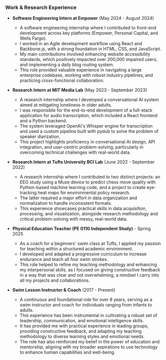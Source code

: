 ### Work & Research Experience

* **Software Engineering Intern at Empower** (May 2024 - August 2024)
    * A software engineering internship where I contributed to front-end development across key platforms (Empower, Personal Capital, and Wells Fargo).
    * I worked in an Agile development workflow using React and Backbone.js, with a strong foundation in HTML, CSS, and JavaScript.
    * My main contributions involved enhancing website accessibility standards, which positively impacted over 200,000 impaired users, and implementing a daily blog routing system.
    * This role provided valuable experience in navigating a large enterprise codebase, working with robust industry pipelines, and practicing cross-functional collaboration.

* **Research Intern at MIT Media Lab** (May 2023 - September 2023)
    * A research internship where I developed a conversational AI system aimed at mitigating loneliness in older adults.
    * I was responsible for the end-to-end development of a full-stack application for audio transcription, which included a React frontend and a Python backend.
    * The system leveraged OpenAI's Whisper engine for transcription and used a custom pipeline built with pydub to solve the problem of speaker diarization.
    * This project highlights proficiency in conversational AI design, API integration, and user-centric problem-solving, particularly in overcoming technical challenges with real-world data.

* **Research Intern at Tufts University BCI Lab** (June 2022 - September 2022)
    * A research internship where I contributed to two distinct projects: an EEG study using a Muse device to predict chess move quality with Python-based machine learning code, and a project to create eye-tracking heat maps for environmental policy research.
    * The latter required a major effort in data organization and normalization to handle inconsistent formats.
    * This experience showcases practical skills in data acquisition, processing, and visualization, alongside research methodology and critical problem-solving with messy, real-world data.

* **Physical Education Teacher (PE 0110 Independent Study)** - Spring 2025
    * As a coach for a beginners' swim class at Tufts, I applied my passion for teaching within a structured academic environment.
    * I developed and adapted a progressive curriculum to increase endurance and teach all four swim strokes.
    * This role helped to refine my teaching methodology and enhancing my interpersonal skills, as I focused on giving constructive feedback in a way that was clear and not overwhelming, a mindset I carry into all my projects and collaborations.

* **Swim Lesson Instructor & Coach** (2017 - Present)
    * A continuous and foundational role for over 8 years, serving as a swim instructor and coach for individuals ranging from infants to adults.
    * This experience has been instrumental in cultivating a robust set of leadership, communication, and emotional intelligence skills.
    * It has provided me with practical experience in leading groups, providing constructive feedback, and adapting my teaching methodology to diverse learning styles and emotional needs.
    * The role has also reinforced my belief in the power of education and mentorship, aligning with my broader aspirations to use technology to enhance human capabilities and well-being.